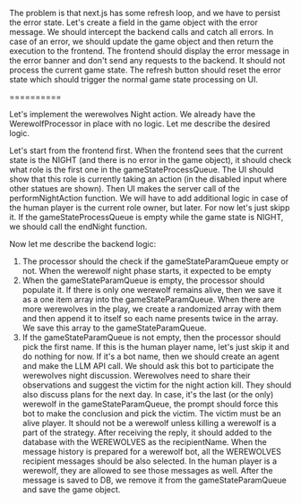 The problem is that next.js has some refresh loop, and we have to persist the error state. Let's create a field in the
game object with the error message. We should intercept the backend calls and catch all errors. In case of an error, we
should update the game object and then return the execution to the frontend. The frontend should display the error
message in the error banner and don't send any requests to the backend. It should not process the current game state.
The refresh button should reset the error state which should trigger the normal game state processing on UI.

==========

Let's implement the werewolves Night action. We already have the WerewolfProcessor in place with no logic. Let me
describe the desired logic.

Let's start from the frontend first. When the frontend sees that the current state is the NIGHT (and there is no error
in the game object), it should check what role is the first one in the gameStateProcessQueue. The UI should show that
this role is currently taking an action (in the disabled input where other statues are shown). Then UI makes the server
call of the performNightAction function. We will have to add additional logic in case of the human player is the current
role owner, but later. For now let's just skipp it. If the gameStateProcessQueue is empty while the game state is NIGHT,
we should call the endNight function.

Now let me describe the backend logic:

1. The processor should the check if the gameStateParamQueue empty or not. When the werewolf night phase starts, it
   expected to be empty
2. When the gameStateParamQueue is empty, the processor should populate it. If there is only one werewolf remains alive,
   then we save it as a one item array into the gameStateParamQueue. When there are more werewolves in the play, we
   create a randomized array with them and then append it to itself so each name presents twice in the array. We save
   this array to the gameStateParamQueue.
3. If the gameStateParamQueue is not empty, then the processor should pick the first name. If this is the human player
   name, let's just skip it and do nothing for now. If it's a bot name, then we should create an agent and make the LLM
   API call. We should ask this bot to participate the werewolves night discussion. Werewolves need to share their
   observations and suggest the victim for the night action kill. They should also discuss plans for the next day. In
   case, it's the last (or the only) werewolf in the gameStateParamQueue, the prompt should force this bot to make the
   conclusion and pick the victim. The victim must be an alive player. It should not be a werewolf unless killing a
   werewolf is a part of the strategy. After receiving the reply, it should added to the database with the WEREWOLVES as
   the recipientName. When the message history is prepared for a werewolf bot, all the WEREWOLVES recipient messages
   should be also selected. In the human player is a werewolf, they are allowed to see those messages as well. After the
   message is saved to DB, we remove it from the gameStateParamQueue and save the game object.
